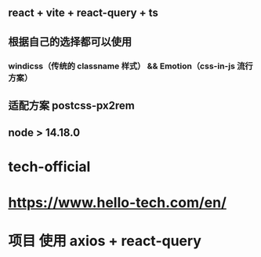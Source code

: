 ## react + vite + react-query + ts

## 根据自己的选择都可以使用

### windicss（传统的 classname 样式） && Emotion（css-in-js 流行方案）

## 适配方案 postcss-px2rem

## node > 14.18.0

##

# tech-official

# https://www.hello-tech.com/en/

# 项目 使用 axios + react-query
